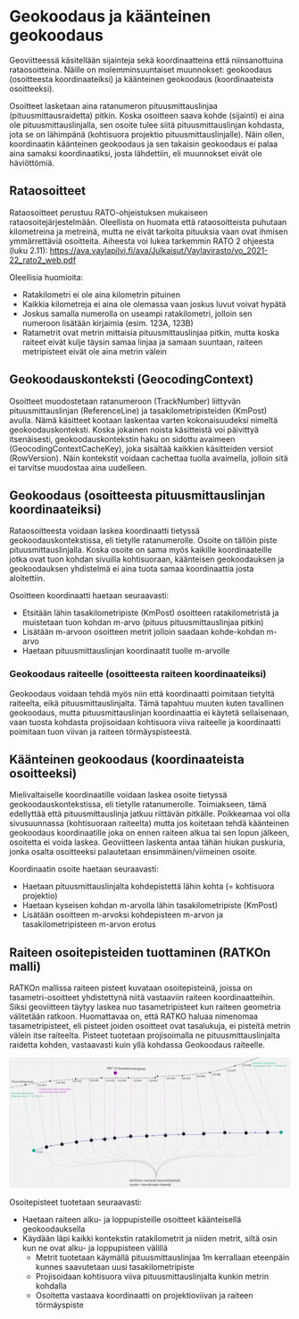# Geokoodaus ja käänteinen geokoodaus

Geoviitteessä käsitellään sijainteja sekä koordinaatteina että niinsanottuina rataosoitteina. Näille on
molemminsuuntaiset muunnokset: geokoodaus (osoitteesta koordinaateiksi) ja käänteinen
geokoodaus (koordinaateista osoitteeksi).

Osoitteet lasketaan aina ratanumeron pituusmittauslinjaa (pituusmittausraidetta) pitkin. Koska osoitteen saava kohde
(sijainti) ei aina ole pituusmittauslinjalla, sen osoite tulee siitä pituusmittauslinjan kohdasta, jota se on lähimpänä
(kohtisuora projektio pituusmittauslinjalle). Näin ollen, koordinaatin käänteinen geokoodaus ja sen takaisin geokoodaus
ei palaa aina samaksi koordinaatiksi, josta lähdettiin, eli muunnokset eivät ole häviöttömiä.

## Rataosoitteet

Rataosoitteet perustuu RATO-ohjeistuksen mukaiseen rataosoitejärjestelmään. Oleellista on huomata että rataosoitteista
puhutaan kilometreina ja metreinä, mutta ne eivät tarkoita pituuksia vaan ovat ihmisen ymmärrettäviä osoitteita.
Aiheesta voi lukea tarkemmin RATO 2 ohjeesta (luku 2.11):
https://ava.vaylapilvi.fi/ava/Julkaisut/Vaylavirasto/vo_2021-22_rato2_web.pdf

Oleellisia huomioita:

- Ratakilometri ei ole aina kilometrin pituinen
- Kaikkia kilometreja ei aina ole olemassa vaan joskus luvut voivat hypätä
- Joskus samalla numerolla on useampi ratakilometri, jolloin sen numeroon lisätään kirjaimia (esim. 123A, 123B)
- Ratametrit ovat metrin mittaisia pituusmittauslinjaa pitkin, mutta koska raiteet eivät kulje täysin samaa linjaa ja
  samaan suuntaan, raiteen metripisteet eivät ole aina metrin välein

## Geokoodauskonteksti (GeocodingContext)

Osoitteet muodostetaan ratanumeroon (TrackNumber) liittyvän pituusmittauslinjan (ReferenceLine) ja
tasakilometripisteiden (KmPost) avulla. Nämä käsitteet kootaan laskentaa varten kokonaisuudeksi nimeltä
geokoodauskonteksti. Koska jokainen noista käsitteistä voi päivittyä itsenäisesti, geokoodauskontekstin haku on sidottu
avaimeen (GeocodingContextCacheKey), joka sisältää kaikkien käsitteiden versiot (RowVersion). Näin kontekstit voidaan
cachettaa tuolla avaimella, jolloin sitä ei tarvitse muodostaa aina uudelleen.

## Geokoodaus (osoitteesta pituusmittauslinjan koordinaateiksi)

Rataosoitteesta voidaan laskea koordinaatti tietyssä geokoodauskontekstissa, eli tietylle ratanumerolle. Osoite on
tällöin piste pituusmittauslinjalla. Koska osoite on sama myös kaikille koordinaateille jotka ovat tuon kohdan sivuilla
kohtisuoraan, käänteisen geokoodauksen ja geokoodauksen yhdistelmä ei aina tuota samaa koordinaattia josta aloitettiin.

Osoitteen koordinaatti haetaan seuraavasti:

- Etsitään lähin tasakilometripiste (KmPost) osoitteen ratakilometristä ja muistetaan tuon kohdan m-arvo (pituus
  pituusmittauslinjaa pitkin)
- Lisätään m-arvoon osoitteen metrit jolloin saadaan kohde-kohdan m-arvo
- Haetaan pituusmittauslinjan koordinaatit tuolle m-arvolle

### Geokoodaus raiteelle (osoitteesta raiteen koordinaateiksi)

Geokoodaus voidaan tehdä myös niin että koordinaatti poimitaan tietyltä raiteelta, eikä pituusmittauslinjalta. Tämä
tapahtuu muuten kuten tavallinen geokoodaus, mutta pituusmittauslinjan koordinaattia ei käytetä sellaisenaan, vaan
tuosta kohdasta projisoidaan kohtisuora viiva raiteelle ja koordinaatti poimitaan tuon viivan ja raiteen
törmäyspisteestä.

## Käänteinen geokoodaus (koordinaateista osoitteeksi)

Mielivaltaiselle koordinaatille voidaan laskea osoite tietyssä geokoodauskontekstissa, eli tietylle ratanumerolle.
Toimiakseen, tämä edellyttää että pituusmittauslinja jatkuu riittävän pitkälle. Poikkeamaa voi olla sivusuunnassa
(kohtisuoraan raiteelta) mutta jos koitetaan tehdä käänteinen geokoodaus koordinaatille joka on ennen raiteen alkua tai
sen lopun jälkeen, osoitetta ei voida laskea. Geoviitteen laskenta antaa tähän hiukan puskuria, jonka osalta osoitteeksi
palautetaan ensimmäinen/viimeinen osoite.

Koordinaatin osoite haetaan seuraavasti:

- Haetaan pituusmittauslinjalta kohdepistettä lähin kohta (= kohtisuora projektio)
- Haetaan kyseisen kohdan m-arvolla lähin tasakilometripiste (KmPost)
- Lisätään osoitteen m-arvoksi kohdepisteen m-arvon ja tasakilometripisteen m-arvon erotus

## Raiteen osoitepisteiden tuottaminen (RATKOn malli)

RATKOn mallissa raiteen pisteet kuvataan osoitepisteinä, joissa on tasametri-osoitteet yhdistettynä niitä vastaaviin
raiteen koordinaatteihin. Siksi geoviitteen täytyy laskea nuo tasametripisteet kun raiteen geometria välitetään ratkoon.
Huomattavaa on, että RATKO haluaa nimenomaa tasametripisteet, eli pisteet joiden osoitteet ovat tasalukuja, ei pisteitä
metrin välein itse raiteelta. Pisteet tuotetaan projisoimalla ne pituusmittauslinjalta raidetta kohden, vastaavasti kuin
yllä kohdassa Geokoodaus raiteelle.

![](images/ratko_pisteet.png)

Osoitepisteet tuotetaan seuraavasti:

- Haetaan raiteen alku- ja loppupisteille osoitteet käänteisellä geokoodauksella
- Käydään läpi kaikki kontekstin ratakilometrit ja niiden metrit, siltä osin kun ne ovat alku- ja loppupisteen välillä
    - Metrit tuotetaan käymällä pituusmittauslinjaa 1m kerrallaan eteenpäin kunnes saavutetaan uusi tasakilometripiste
    - Projisoidaan kohtisuora viiva pituusmittauslinjalta kunkin metrin kohdalla
    - Osoitetta vastaava koordinaatti on projektioviivan ja raiteen törmäyspiste
